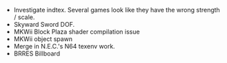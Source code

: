 
* Investigate indtex. Several games look like they have the wrong strength / scale.
* Skyward Sword DOF.
* MKWii Block Plaza shader compilation issue
* MKWii object spawn
* Merge in N.E.C.'s N64 texenv work.
* BRRES Billboard

